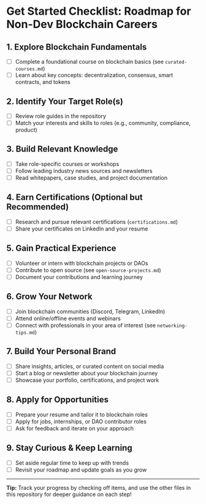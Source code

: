 # Get Started Checklist: Roadmap for Non-Dev Blockchain Careers

## 1. Explore Blockchain Fundamentals
- [ ] Complete a foundational course on blockchain basics (see `curated-courses.md`)
- [ ] Learn about key concepts: decentralization, consensus, smart contracts, and tokens

## 2. Identify Your Target Role(s)
- [ ] Review role guides in the repository
- [ ] Match your interests and skills to roles (e.g., community, compliance, product)

## 3. Build Relevant Knowledge
- [ ] Take role-specific courses or workshops
- [ ] Follow leading industry news sources and newsletters
- [ ] Read whitepapers, case studies, and project documentation

## 4. Earn Certifications (Optional but Recommended)
- [ ] Research and pursue relevant certifications (`certifications.md`)
- [ ] Share your certificates on LinkedIn and your resume

## 5. Gain Practical Experience
- [ ] Volunteer or intern with blockchain projects or DAOs
- [ ] Contribute to open source (see `open-source-projects.md`)
- [ ] Document your contributions and learning journey

## 6. Grow Your Network
- [ ] Join blockchain communities (Discord, Telegram, LinkedIn)
- [ ] Attend online/offline events and webinars
- [ ] Connect with professionals in your area of interest (see `networking-tips.md`)

## 7. Build Your Personal Brand
- [ ] Share insights, articles, or curated content on social media
- [ ] Start a blog or newsletter about your blockchain journey
- [ ] Showcase your portfolio, certifications, and project work

## 8. Apply for Opportunities
- [ ] Prepare your resume and tailor it to blockchain roles
- [ ] Apply for jobs, internships, or DAO contributor roles
- [ ] Ask for feedback and iterate on your approach

## 9. Stay Curious & Keep Learning
- [ ] Set aside regular time to keep up with trends
- [ ] Revisit your roadmap and update goals as you grow

---

**Tip:** Track your progress by checking off items, and use the other files in this repository for deeper guidance on each step!